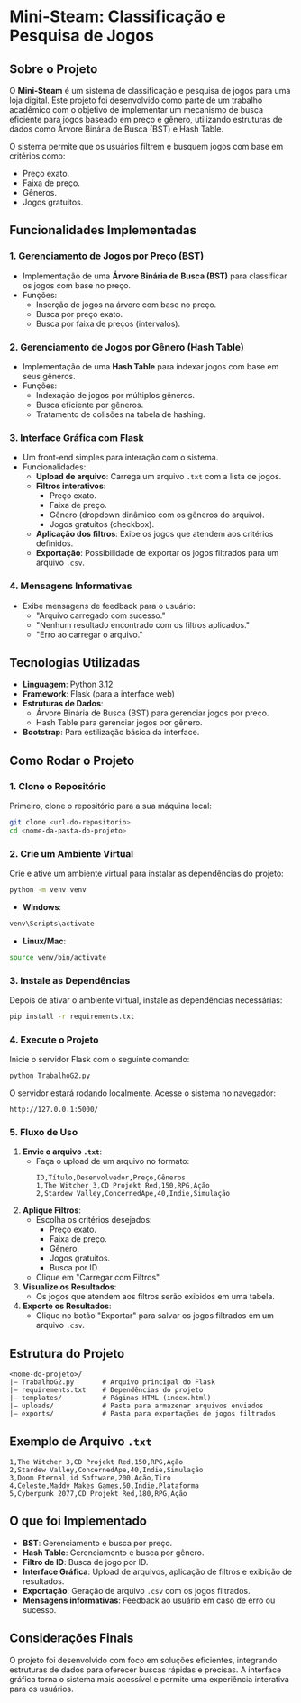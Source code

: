 # Mini-Steam: Classificação e Pesquisa de Jogos

## Sobre o Projeto
O **Mini-Steam** é um sistema de classificação e pesquisa de jogos para uma loja digital. Este projeto foi desenvolvido como parte de um trabalho acadêmico com o objetivo de implementar um mecanismo de busca eficiente para jogos baseado em preço e gênero, utilizando estruturas de dados como Árvore Binária de Busca (BST) e Hash Table.

O sistema permite que os usuários filtrem e busquem jogos com base em critérios como:
- Preço exato.
- Faixa de preço.
- Gêneros.
- Jogos gratuitos.

## Funcionalidades Implementadas
### 1. **Gerenciamento de Jogos por Preço (BST)**
- Implementação de uma **Árvore Binária de Busca (BST)** para classificar os jogos com base no preço.
- Funções:
  - Inserção de jogos na árvore com base no preço.
  - Busca por preço exato.
  - Busca por faixa de preços (intervalos).

### 2. **Gerenciamento de Jogos por Gênero (Hash Table)**
- Implementação de uma **Hash Table** para indexar jogos com base em seus gêneros.
- Funções:
  - Indexação de jogos por múltiplos gêneros.
  - Busca eficiente por gêneros.
  - Tratamento de colisões na tabela de hashing.

### 3. **Interface Gráfica com Flask**
- Um front-end simples para interação com o sistema.
- Funcionalidades:
  - **Upload de arquivo**: Carrega um arquivo `.txt` com a lista de jogos.
  - **Filtros interativos**:
    - Preço exato.
    - Faixa de preço.
    - Gênero (dropdown dinâmico com os gêneros do arquivo).
    - Jogos gratuitos (checkbox).
  - **Aplicação dos filtros**: Exibe os jogos que atendem aos critérios definidos.
  - **Exportação**: Possibilidade de exportar os jogos filtrados para um arquivo `.csv`.

### 4. **Mensagens Informativas**
- Exibe mensagens de feedback para o usuário:
  - "Arquivo carregado com sucesso."
  - "Nenhum resultado encontrado com os filtros aplicados."
  - "Erro ao carregar o arquivo."

## Tecnologias Utilizadas
- **Linguagem**: Python 3.12
- **Framework**: Flask (para a interface web)
- **Estruturas de Dados**:
  - Árvore Binária de Busca (BST) para gerenciar jogos por preço.
  - Hash Table para gerenciar jogos por gênero.
- **Bootstrap**: Para estilização básica da interface.

## Como Rodar o Projeto

### 1. **Clone o Repositório**
Primeiro, clone o repositório para a sua máquina local:
```bash
git clone <url-do-repositorio>
cd <nome-da-pasta-do-projeto>
```

### 2. **Crie um Ambiente Virtual**
Crie e ative um ambiente virtual para instalar as dependências do projeto:
```bash
python -m venv venv
```

- **Windows**:
```bash
venv\Scripts\activate
```

- **Linux/Mac**:
```bash
source venv/bin/activate
```

### 3. **Instale as Dependências**
Depois de ativar o ambiente virtual, instale as dependências necessárias:
```bash
pip install -r requirements.txt
```

### 4. **Execute o Projeto**
Inicie o servidor Flask com o seguinte comando:
```bash
python TrabalhoG2.py
```

O servidor estará rodando localmente. Acesse o sistema no navegador:
```
http://127.0.0.1:5000/
```

### 5. **Fluxo de Uso**
1. **Envie o arquivo `.txt`**:
   - Faça o upload de um arquivo no formato:
     ```plaintext
     ID,Título,Desenvolvedor,Preço,Gêneros
     1,The Witcher 3,CD Projekt Red,150,RPG,Ação
     2,Stardew Valley,ConcernedApe,40,Indie,Simulação
     ```
2. **Aplique Filtros**:
   - Escolha os critérios desejados:
     - Preço exato.
     - Faixa de preço.
     - Gênero.
     - Jogos gratuitos.
     - Busca por ID.
   - Clique em "Carregar com Filtros".
3. **Visualize os Resultados**:
   - Os jogos que atendem aos filtros serão exibidos em uma tabela.
4. **Exporte os Resultados**:
   - Clique no botão "Exportar" para salvar os jogos filtrados em um arquivo `.csv`.

## Estrutura do Projeto
```
<nome-do-projeto>/
|— TrabalhoG2.py       # Arquivo principal do Flask
|— requirements.txt    # Dependências do projeto
|— templates/          # Páginas HTML (index.html)
|— uploads/            # Pasta para armazenar arquivos enviados
|— exports/            # Pasta para exportações de jogos filtrados
```

## Exemplo de Arquivo `.txt`
```plaintext
1,The Witcher 3,CD Projekt Red,150,RPG,Ação
2,Stardew Valley,ConcernedApe,40,Indie,Simulação
3,Doom Eternal,id Software,200,Ação,Tiro
4,Celeste,Maddy Makes Games,50,Indie,Plataforma
5,Cyberpunk 2077,CD Projekt Red,180,RPG,Ação
```

## O que foi Implementado
- **BST**: Gerenciamento e busca por preço.
- **Hash Table**: Gerenciamento e busca por gênero.
- **Filtro de ID**: Busca de jogo por ID.
- **Interface Gráfica**: Upload de arquivos, aplicação de filtros e exibição de resultados.
- **Exportação**: Geração de arquivo `.csv` com os jogos filtrados.
- **Mensagens informativas**: Feedback ao usuário em caso de erro ou sucesso.

## Considerações Finais
O projeto foi desenvolvido com foco em soluções eficientes, integrando estruturas de dados para oferecer buscas rápidas e precisas. A interface gráfica torna o sistema mais acessível e permite uma experiência interativa para os usuários.
